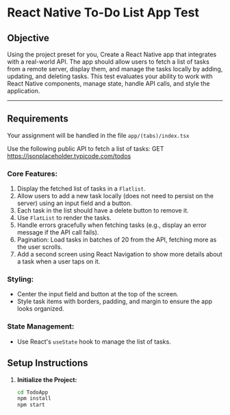# React Native To-Do List App Test

## Objective
Using the project preset for you, Create a React Native app that integrates with a real-world API. The app should allow users to fetch a list of tasks from a remote server, display them, and manage the tasks locally by adding, updating, and deleting tasks. This test evaluates your ability to work with React Native components, manage state, handle API calls, and style the application.

---

## Requirements
Your assignment will be handled in the file `app/(tabs)/index.tsx`

Use the following public API to fetch a list of tasks:
GET https://jsonplaceholder.typicode.com/todos


### Core Features:
1. Display the fetched  list of tasks in a `Flatlist`.
2. Allow users to add a new task locally (does not need to persist on the server) using an input field and a button.
3. Each task in the list should have a delete button to remove it.
4. Use `FlatList` to render the tasks.
5. Handle errors gracefully when fetching tasks (e.g., display an error message if the API call fails).
6. Pagination: Load tasks in batches of 20 from the API, fetching more as the user scrolls.
7. Add a second screen using React Navigation to show more details about a task when a user taps on it.

### Styling:
- Center the input field and button at the top of the screen.
- Style task items with borders, padding, and margin to ensure the app looks organized.

### State Management:
- Use React's `useState` hook to manage the list of tasks.


## Setup Instructions

1. **Initialize the Project:**
   ```bash
   cd TodoApp
   npm install
   npm start
